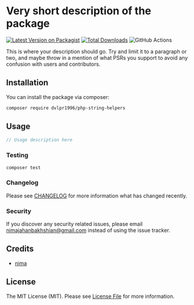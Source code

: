 # Very short description of the package

[![Latest Version on Packagist](https://img.shields.io/packagist/v/dvlpr1996/php-string-helpers.svg?style=flat-square)](https://packagist.org/packages/dvlpr1996/php-string-helpers)
[![Total Downloads](https://img.shields.io/packagist/dt/dvlpr1996/php-string-helpers.svg?style=flat-square)](https://packagist.org/packages/dvlpr1996/php-string-helpers)
![GitHub Actions](https://github.com/dvlpr1996/php-string-helpers/actions/workflows/main.yml/badge.svg)

This is where your description should go. Try and limit it to a paragraph or two, and maybe throw in a mention of what PSRs you support to avoid any confusion with users and contributors.

## Installation

You can install the package via composer:

```bash
composer require dvlpr1996/php-string-helpers
```

## Usage

```php
// Usage description here
```

### Testing

```bash
composer test
```

### Changelog

Please see [CHANGELOG](CHANGELOG.md) for more information what has changed recently.

### Security

If you discover any security related issues, please email nimajahanbakhshian@gmail.com instead of using the issue tracker.

## Credits

-   [nima](https://github.com/dvlpr1996)

## License

The MIT License (MIT). Please see [License File](LICENSE.md) for more information.

